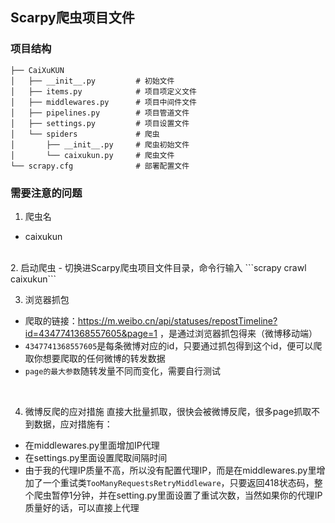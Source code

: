 ## Scarpy爬虫项目文件

### 项目结构
```
├── CaiXuKUN
│   ├── __init__.py         # 初始文件
│   ├── items.py            # 项目项定义文件
│   ├── middlewares.py      # 项目中间件文件
│   ├── pipelines.py        # 项目管道文件
│   ├── settings.py         # 项目设置文件
│   └── spiders             # 爬虫
│       ├── __init__.py     # 爬虫初始文件
│       └── caixukun.py     # 爬虫文件
└── scrapy.cfg              # 部署配置文件
```

### 需要注意的问题
1. 爬虫名
- caixukun

</br>
2. 启动爬虫
- 切换进Scarpy爬虫项目文件目录，命令行输入 ```scrapy crawl caixukun```

</br>

3. 浏览器抓包
- 爬取的链接：https://m.weibo.cn/api/statuses/repostTimeline?id=4347741368557605&page=1 ，是通过浏览器抓包得来（微博移动端）
- `4347741368557605`是每条微博对应的id，只要通过抓包得到这个id，便可以爬取你想要爬取的任何微博的转发数据
- `page的最大参数`随转发量不同而变化，需要自行测试

</br>

4. 微博反爬的应对措施
直接大批量抓取，很快会被微博反爬，很多page抓取不到数据，应对措施有：

- 在middlewares.py里面增加IP代理
- 在settings.py里面设置爬取间隔时间
- 由于我的代理IP质量不高，所以没有配置代理IP，而是在middlewares.py里增加了一个重试类`TooManyRequestsRetryMiddleware`，只要返回418状态码，整个爬虫暂停1分钟，并在setting.py里面设置了重试次数，当然如果你的代理IP质量好的话，可以直接上代理
